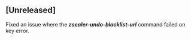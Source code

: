 ## [Unreleased]
Fixed an issue where the ***zscaler-undo-blacklist-url*** command failed on key error.
